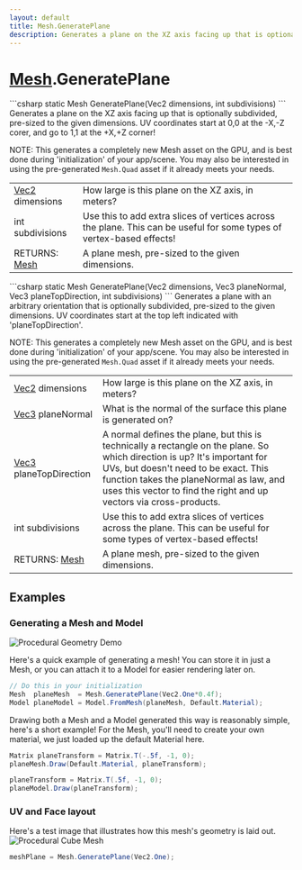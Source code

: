 ```yaml
---
layout: default
title: Mesh.GeneratePlane
description: Generates a plane on the XZ axis facing up that is optionally subdivided, pre-sized to the given dimensions. UV coordinates start at 0,0 at the -X,-Z corer, and go to 1,1 at the +X,+Z corner!  NOTE. This generates a completely new Mesh asset on the GPU, and is best done during 'initialization' of your app/scene. You may also be interested in using the pre-generated Mesh.Quad asset if it already meets your needs.
---
```

# [Mesh]({{site.url}}/Pages/Reference/Mesh.html).GeneratePlane

<div class='signature' markdown='1'>
```csharp
static Mesh GeneratePlane(Vec2 dimensions, int subdivisions)
```
Generates a plane on the XZ axis facing up that is
optionally subdivided, pre-sized to the given dimensions. UV
coordinates start at 0,0 at the -X,-Z corer, and go to 1,1 at the
+X,+Z corner!

NOTE: This generates a completely new Mesh asset on the GPU, and
is best done during 'initialization' of your app/scene. You may
also be interested in using the pre-generated `Mesh.Quad` asset
if it already meets your needs.
</div>

|  |  |
|--|--|
|[Vec2]({{site.url}}/Pages/Reference/Vec2.html) dimensions|How large is this plane on the XZ axis,             in meters?|
|int subdivisions|Use this to add extra slices of              vertices across the plane. This can be useful for some types of             vertex-based effects!|
|RETURNS: [Mesh]({{site.url}}/Pages/Reference/Mesh.html)|A plane mesh, pre-sized to the given dimensions.|

<div class='signature' markdown='1'>
```csharp
static Mesh GeneratePlane(Vec2 dimensions, Vec3 planeNormal, Vec3 planeTopDirection, int subdivisions)
```
Generates a plane with an arbitrary orientation that is
optionally subdivided, pre-sized to the given dimensions. UV
coordinates start at the top left indicated with
'planeTopDirection'.

NOTE: This generates a completely new Mesh asset on the GPU, and
is best done during 'initialization' of your app/scene. You may
also be interested in using the pre-generated `Mesh.Quad` asset
if it already meets your needs.
</div>

|  |  |
|--|--|
|[Vec2]({{site.url}}/Pages/Reference/Vec2.html) dimensions|How large is this plane on the XZ axis,              in meters?|
|[Vec3]({{site.url}}/Pages/Reference/Vec3.html) planeNormal|What is the normal of the surface this             plane is generated on?|
|[Vec3]({{site.url}}/Pages/Reference/Vec3.html) planeTopDirection|A normal defines the plane, but              this is technically a rectangle on the              plane. So which direction is up? It's important for UVs, but              doesn't need to be exact. This function takes the planeNormal as             law, and uses this vector to find the right and up vectors via             cross-products.|
|int subdivisions|Use this to add extra slices of              vertices across the plane. This can be useful for some types of             vertex-based effects!|
|RETURNS: [Mesh]({{site.url}}/Pages/Reference/Mesh.html)|A plane mesh, pre-sized to the given dimensions.|





## Examples

### Generating a Mesh and Model

![Procedural Geometry Demo]({{site.url}}/img/screenshots/ProceduralGeometry.jpg)

Here's a quick example of generating a mesh! You can store it in just a
Mesh, or you can attach it to a Model for easier rendering later on.
```csharp
// Do this in your initialization
Mesh  planeMesh  = Mesh.GeneratePlane(Vec2.One*0.4f);
Model planeModel = Model.FromMesh(planeMesh, Default.Material);
```
Drawing both a Mesh and a Model generated this way is reasonably simple,
here's a short example! For the Mesh, you'll need to create your own material,
we just loaded up the default Material here.
```csharp
Matrix planeTransform = Matrix.T(-.5f, -1, 0);
planeMesh.Draw(Default.Material, planeTransform);

planeTransform = Matrix.T(.5f, -1, 0);
planeModel.Draw(planeTransform);
```
### UV and Face layout
Here's a test image that illustrates how this mesh's geometry is
laid out.
![Procedural Cube Mesh]({{site.screen_url}}/ProcGeoPlane.jpg)
```csharp
meshPlane = Mesh.GeneratePlane(Vec2.One);
```

